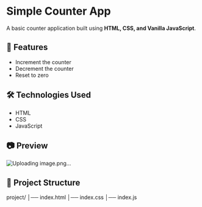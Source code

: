# Simple Counter App

A basic counter application built using **HTML, CSS, and Vanilla JavaScript**.

## 🚀 Features

- Increment the counter
- Decrement the counter
- Reset to zero

## 🛠️ Technologies Used

- HTML
- CSS
- JavaScript

## 📷 Preview 
![Uploading image.png…]()
## 📂 Project Structure
project/
│── index.html
│── index.css
│── index.js
